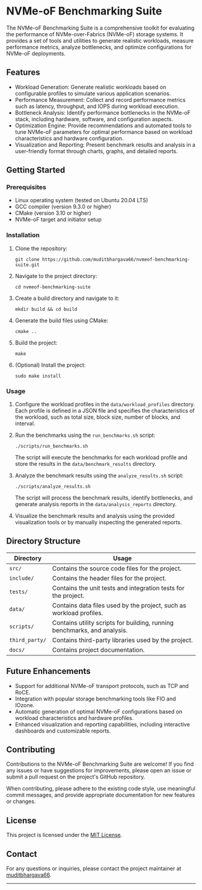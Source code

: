 # NVMe-oF Benchmarking Suite

The NVMe-oF Benchmarking Suite is a comprehensive toolkit for evaluating the performance of NVMe-over-Fabrics (NVMe-oF) storage systems. It provides a set of tools and utilities to generate realistic workloads, measure performance metrics, analyze bottlenecks, and optimize configurations for NVMe-oF deployments.

## Features

- Workload Generation: Generate realistic workloads based on configurable profiles to simulate various application scenarios.
- Performance Measurement: Collect and record performance metrics such as latency, throughput, and IOPS during workload execution.
- Bottleneck Analysis: Identify performance bottlenecks in the NVMe-oF stack, including hardware, software, and configuration aspects.
- Optimization Engine: Provide recommendations and automated tools to tune NVMe-oF parameters for optimal performance based on workload characteristics and hardware configuration.
- Visualization and Reporting: Present benchmark results and analysis in a user-friendly format through charts, graphs, and detailed reports.

## Getting Started

### Prerequisites

- Linux operating system (tested on Ubuntu 20.04 LTS)
- GCC compiler (version 9.3.0 or higher)
- CMake (version 3.10 or higher)
- NVMe-oF target and initiator setup

### Installation

1. Clone the repository:
   ```
   git clone https://github.com/muditbhargava66/nvmeof-benchmarking-suite.git
   ```

2. Navigate to the project directory:
   ```
   cd nvmeof-benchmarking-suite
   ```

3. Create a build directory and navigate to it:
   ```
   mkdir build && cd build
   ```

4. Generate the build files using CMake:
   ```
   cmake ..
   ```

5. Build the project:
   ```
   make
   ```

6. (Optional) Install the project:
   ```
   sudo make install
   ```

### Usage

1. Configure the workload profiles in the `data/workload_profiles` directory. Each profile is defined in a JSON file and specifies the characteristics of the workload, such as total size, block size, number of blocks, and interval.

2. Run the benchmarks using the `run_benchmarks.sh` script:
   ```
   ./scripts/run_benchmarks.sh
   ```
   The script will execute the benchmarks for each workload profile and store the results in the `data/benchmark_results` directory.

3. Analyze the benchmark results using the `analyze_results.sh` script:
   ```
   ./scripts/analyze_results.sh
   ```
   The script will process the benchmark results, identify bottlenecks, and generate analysis reports in the `data/analysis_reports` directory.

4. Visualize the benchmark results and analysis using the provided visualization tools or by manually inspecting the generated reports.

## Directory Structure

| Directory                 | Usage                                                                      |
|---------------------------|----------------------------------------------------------------------------|
| `src/`                    | Contains the source code files for the project.                            |
| `include/`                | Contains the header files for the project.                                 |
| `tests/`                  | Contains the unit tests and integration tests for the project.             |
| `data/`                   | Contains data files used by the project, such as workload profiles.        |
| `scripts/`                | Contains utility scripts for building, running benchmarks, and analysis.   |
| `third_party/`            | Contains third-party libraries used by the project.                        |
| `docs/`                   | Contains project documentation.                                            |

## Future Enhancements

- Support for additional NVMe-oF transport protocols, such as TCP and RoCE.
- Integration with popular storage benchmarking tools like FIO and IOzone.
- Automatic generation of optimal NVMe-oF configurations based on workload characteristics and hardware profiles.
- Enhanced visualization and reporting capabilities, including interactive dashboards and customizable reports.

## Contributing

Contributions to the NVMe-oF Benchmarking Suite are welcome! If you find any issues or have suggestions for improvements, please open an issue or submit a pull request on the project's GitHub repository.

When contributing, please adhere to the existing code style, use meaningful commit messages, and provide appropriate documentation for new features or changes.

## License

This project is licensed under the [MIT License](LICENSE).

## Contact

For any questions or inquiries, please contact the project maintainer at [muditbhargava66](https://github.com/muditbhargava66).

---